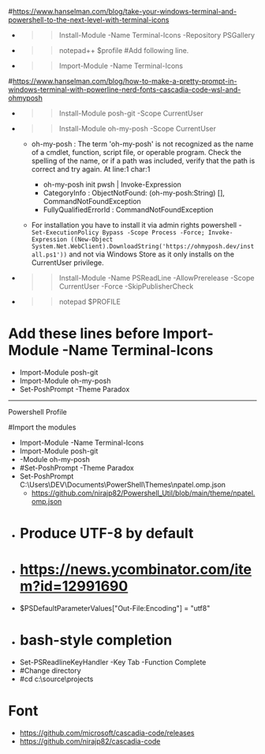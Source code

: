 #https://www.hanselman.com/blog/take-your-windows-terminal-and-powershell-to-the-next-level-with-terminal-icons
- >> Install-Module -Name Terminal-Icons -Repository PSGallery
- >> notepad++ $profile
#Add following line.
- >> Import-Module -Name Terminal-Icons


#https://www.hanselman.com/blog/how-to-make-a-pretty-prompt-in-windows-terminal-with-powerline-nerd-fonts-cascadia-code-wsl-and-ohmyposh
- >> Install-Module posh-git -Scope CurrentUser
- >> Install-Module oh-my-posh -Scope CurrentUser
  * oh-my-posh : The term 'oh-my-posh' is not recognized as the name of a cmdlet, function, script file, or operable program. Check the spelling of the name, or if a path was included, verify that the path is correct and try again. At line:1 char:1
    + oh-my-posh init pwsh | Invoke-Expression
    + CategoryInfo          : ObjectNotFound: (oh-my-posh:String) [], CommandNotFoundException
    + FullyQualifiedErrorId : CommandNotFoundException

  * For installation you have to install it via admin rights powershell - 
  ` Set-ExecutionPolicy Bypass -Scope Process -Force; Invoke-Expression ((New-Object System.Net.WebClient).DownloadString('https://ohmyposh.dev/install.ps1'))` 
and not via Windows Store as it only installs on the CurrentUser privilege.

- >> Install-Module -Name PSReadLine -AllowPrerelease -Scope CurrentUser -Force -SkipPublisherCheck
- >> notepad $PROFILE
# Add these lines before Import-Module -Name Terminal-Icons
- Import-Module posh-git
- Import-Module oh-my-posh
- Set-PoshPrompt -Theme Paradox


*********
Powershell Profile

#Import the modules
- Import-Module -Name Terminal-Icons
- Import-Module posh-git
- -Module oh-my-posh
- #Set-PoshPrompt -Theme Paradox
- Set-PoshPrompt C:\Users\DEV\Documents\PowerShell\Themes\npatel.omp.json
  - https://github.com/nirajp82/Powershell_Util/blob/main/theme/npatel.omp.json
- # Produce UTF-8 by default
- # https://news.ycombinator.com/item?id=12991690
- $PSDefaultParameterValues["Out-File:Encoding"] = "utf8"
- # bash-style completion
- Set-PSReadlineKeyHandler -Key Tab -Function Complete
- #Change directory
- #cd c:\source\projects

# Font
* https://github.com/microsoft/cascadia-code/releases
* https://github.com/nirajp82/cascadia-code

